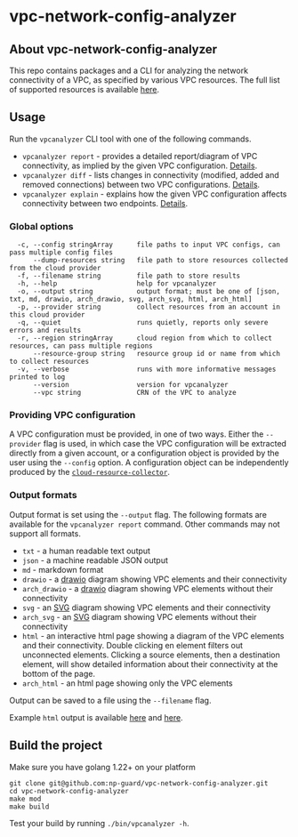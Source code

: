 # vpc-network-config-analyzer

## About vpc-network-config-analyzer
This repo contains packages and a CLI for analyzing the network connectivity of a VPC, as specified by various VPC resources.
The full list of supported resources is available [here](docs/supported_resources.md).


## Usage
Run the `vpcanalyzer` CLI tool with one of the following commands.
* `vpcanalyzer report` - provides a detailed report/diagram of VPC connectivity, as implied by the given VPC configuration. [Details](docs/vpcanalyzer_report.md).
* `vpcanalyzer diff` - lists changes in connectivity (modified, added and removed connections) between two VPC configurations. [Details](docs/vpcanalyzer_diff.md).
* `vpcanalyzer explain` - explains how the given VPC configuration affects connectivity between two endpoints. [Details](docs/vpcanalyzer_explain.md).

### Global options
```
  -c, --config stringArray      file paths to input VPC configs, can pass multiple config files
      --dump-resources string   file path to store resources collected from the cloud provider
  -f, --filename string         file path to store results
  -h, --help                    help for vpcanalyzer
  -o, --output string           output format; must be one of [json, txt, md, drawio, arch_drawio, svg, arch_svg, html, arch_html]
  -p, --provider string         collect resources from an account in this cloud provider
  -q, --quiet                   runs quietly, reports only severe errors and results
  -r, --region stringArray      cloud region from which to collect resources, can pass multiple regions
      --resource-group string   resource group id or name from which to collect resources
  -v, --verbose                 runs with more informative messages printed to log
      --version                 version for vpcanalyzer
      --vpc string              CRN of the VPC to analyze
```

### Providing VPC configuration
A VPC configuration must be provided, in one of two ways. Either the `--provider` flag is used, in which case the VPC configuration will be extracted directly from a given account, or a configuration object is provided by the user using the `--config` option. A configuration object can be independently produced by the [`cloud-resource-collector`](https://github.com/np-guard/cloud-resource-collector).

### Output formats
Output format is set using the `--output` flag. The following formats are available for the `vpcanalyzer report` command. Other commands may not support all formats.
* `txt` - a human readable text output
* `json` - a machine readable JSON output
* `md` - markdown format
* `drawio` - a [drawio](http://draw.io) diagram showing VPC elements and their connectivity
* `arch_drawio` - a [drawio](http://draw.io) diagram showing VPC elements without their connectivity
* `svg` - an [SVG](https://en.wikipedia.org/wiki/SVG) diagram showing VPC elements and their connectivity
* `arch_svg` - an [SVG](https://en.wikipedia.org/wiki/SVG) diagram showing VPC elements without their connectivity
* `html` - an interactive html page showing a diagram of the VPC elements and their connectivity. Double clicking en element
filters out unconnected elements. Clicking a source elements, then a destination element, will show detailed information about
their connectivity at the bottom of the page.
* `arch_html` - an html page showing only the VPC elements

Output can be saved to a file using the `--filename` flag.

Example `html` output is available [here](docs/small_example.html) and [here](docs/lb_example.html).

## Build the project

Make sure you have golang 1.22+ on your platform

```commandline
git clone git@github.com:np-guard/vpc-network-config-analyzer.git
cd vpc-network-config-analyzer
make mod 
make build
```

Test your build by running `./bin/vpcanalyzer -h`.
